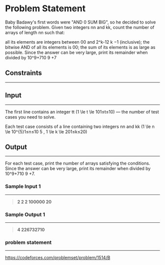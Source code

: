 
# Problem Statement
Baby Badawy's first words were "AND 0 SUM BIG", so he decided to solve the following problem. Given two integers nn and kk, count the number of arrays of length nn such that:

all its elements are integers between 00 and 2^k-12
k
−1 (inclusive);
the bitwise AND of all its elements is 00;
the sum of its elements is as large as possible.
Since the answer can be very large, print its remainder when divided by 10^9+710
9
+7

## Constraints
---


## Input
----
The first line contains an integer tt (1 \le t \le 101≤t≤10) — the number of test cases you need to solve.

Each test case consists of a line containing two integers nn and kk (1 \le n \le 10^{5}1≤n≤10
5
, 1 \le k \le 201≤k≤20)


## Output
---
For each test case, print the number of arrays satisfying the conditions. Since the answer can be very large, print its remainder when divided by 10^9+710
9
+7.

### Sample Input 1
----
> **2
2 2
100000 20**

### Sample Output  1
----
> **4
226732710**

### problem statement
---
https://codeforces.com/problemset/problem/1514/B